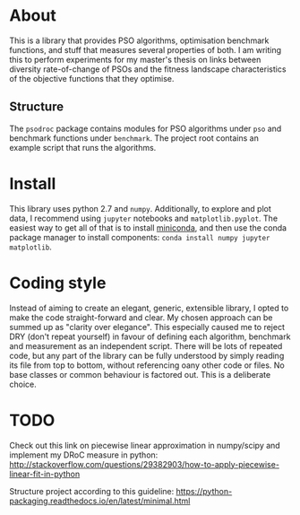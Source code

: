 # About
This is a library that provides PSO algorithms, optimisation benchmark functions, and stuff that measures several properties of both. I am writing this to perform experiments for my master's thesis on links between diversity rate-of-change of PSOs and the fitness landscape characteristics of the objective functions that they optimise.

## Structure
The `psodroc` package contains modules for PSO algorithms under `pso` and benchmark functions under `benchmark`. The project root contains an example script that runs the algorithms.

# Install
This library uses python 2.7 and `numpy`. Additionally, to explore and plot data, I recommend using `jupyter` notebooks and `matplotlib.pyplot`. The easiest way to get all of that is to install [miniconda](http://conda.pydata.org/miniconda.html), and then use the conda package manager to install components: `conda install numpy jupyter matplotlib`.

# Coding style
Instead of aiming to create an elegant, generic, extensible library, I opted to make the code straight-forward and clear. My chosen approach can be summed up as "clarity over elegance". This especially caused me to reject DRY (don't repeat yourself) in favour of defining each algorithm, benchmark and measurement as an independent script. There will be lots of repeated code, but any part of the library can be fully understood by simply reading its file from top to bottom, without referencing oany other code or files. No base classes or common behaviour is factored out. This is a deliberate choice.

# TODO
Check out this link on piecewise linear approximation in numpy/scipy and implement my DRoC measure in python:
http://stackoverflow.com/questions/29382903/how-to-apply-piecewise-linear-fit-in-python

Structure project according to this guideline:
https://python-packaging.readthedocs.io/en/latest/minimal.html
